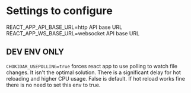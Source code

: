 # Settings to configure

REACT_APP_API_BASE_URL=http API base URL  
REACT_APP_WS_BASE_URL=websocket API base URL  

## DEV ENV ONLY

`CHOKIDAR_USEPOLLING=true` forces react app to use polling to watch file changes.
It isn't the optimal solution. There is a significant delay for hot reloading and higher CPU usage.
False is default. If hot reload works fine there is no need to set this env to true.

